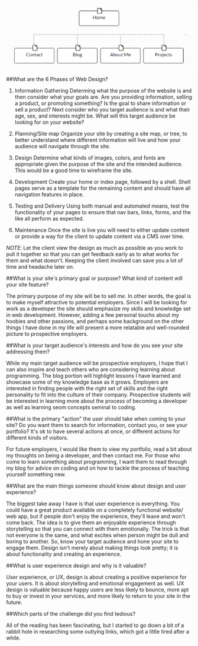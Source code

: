 ![Alt Image...](imgs/sitemap.PNG)
##What are the 6 Phases of Web Design?
1. Information Gathering
Determing what the purpose of the website is and then consider what your goals are.  Are you providing information, selling a product, or promoting something?  Is the goal to share information or sell a product? Next consider who you target audience is and what their age, sex, and interests might be.  What will this target audience be looking for on your website?

2. Planning/Site map
Organize your site by creating a site map, or tree, to better understand where different information will live and how your audience will navigate through the site.

3. Design
Determine what kinds of images, colors, and fonts are appropriate given the purpose of the site and the intended audience.  This would be a good time to wireframe the site.

4. Development
Create your home or index page, followed by a shell.  Shell pages serve as a template for the remaining content and should have all navigation features in place.

5. Testing and Delivery
Using both manual and automated means, test the functionality of your pages to ensure that nav bars, links, forms, and the like all perform as expected.

6. Maintenance
Once the site is live you will need to either update content or provide a way for the client to update content via a CMS over time.

*NOTE*: Let the client view the design as much as possible as you work to pull it together so that you can get feedback early as to what works for them and what doesn't.  Keeping the client involved can save you a lot of time and headache later on.

##What is your site's primary goal or purpose? What kind of content will your site feature?

The primary purpose of my site will be to sell *me*.  In other words, the goal is to make myself attractive to potential employers.  Since I will be looking for work as a developer the site should emphasize my skills and knowledge set in web development. However, adding a few personal touchs about my hoobies and other passions, and perhaps some background on the other things I have done in my life will present a more relatable and well-rounded picture to prospective employers.

##What is your target audience's interests and how do you see your site addressing them?

While my main target audience will be prospective employers, I hope that I can also inspire and teach others who are considering learning about programming.  The blog portion will highlight lessons I have learned and showcase some of my knowledge base as it grows.  Employers are interested in finding people with the right set of skills and the right personality to fit into the culture of their company.  Prospective students will be interested in learning more about the process of becoming a developer as well as learning seom concepts seminal to coding.

##What is the primary "action" the user should take when coming to your site? Do you want them to search for information, contact you, or see your portfolio? It's ok to have several actions at once, or different actions for different kinds of visitors.

For future employers, I would like them to view my portfolio, read a bit about my thoughts on being a developer, and then contact me.  For those who come to learn something about programming, I want them to read through my blog for advice on coding and on how to tackle the process of teaching yourself something new.

##What are the main things someone should know about design and user experience?

The biggest take away I have is that user experience is everything.  You could have a great product available on a completely functional website/ web app, but if people don't enjoy the experience, they'll leave and won't come back.  The idea is to give them an enjoyable experience through storytelling so that you can connect with them emotionally.  The trick is that not everyone is the same, and what excites when person might be dull and boring to another.  So, know your target audience and hone your site to engage them.  Design isn't merely about making things look pretty; it is about functionality and creating an experience.  

##What is user experience design and why is it valuable? 

User experience, or UX, design is about creating a positive experience for your users. It is about storytelling and emotional engagement as well.  UX design is valuable because happy users are less likely to bounce, more apt to buy or invest in your services, and more likely to return to your site in the future.

##Which parts of the challenge did you find tedious?

All of the reading has been fascinating, but I started to go down a bit of a rabbit hole in researching some outlying links, which got a little tired after a while.
